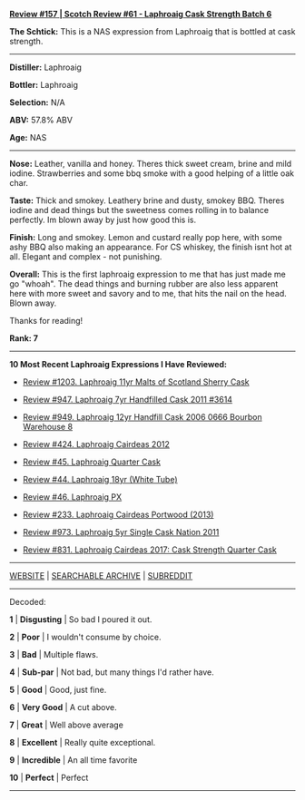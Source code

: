 
[**Review #157 | Scotch Review #61 - Laphroaig Cask Strength Batch 6**]( https://t8ke.review/review-157-laphroaig-cask-strength-batch-6/)

**The Schtick:** This is a NAS expression from Laphroaig that is bottled at cask strength. 

-----

**Distiller:** Laphroaig

**Bottler:** Laphroaig

**Selection:** N/A

**ABV:** 57.8% ABV

**Age:** NAS 

-----

**Nose:**  Leather, vanilla and honey. Theres thick sweet cream, brine and mild iodine. Strawberries and some bbq smoke with a good helping of a little oak char. 

**Taste:** Thick and smokey. Leathery brine and dusty, smokey BBQ. Theres iodine and dead things but the sweetness comes rolling in to balance perfectly. Im blown away by just how good this is. 

**Finish:**  Long and smokey. Lemon and custard really pop here, with some ashy BBQ also making an appearance. For CS whiskey, the finish isnt hot at all. Elegant and complex - not punishing.

**Overall:** This is the first laphroaig expression to me that has just made me go "whoah". The dead things and burning rubber are also less apparent here with more sweet and savory and to me, that hits the nail on the head. Blown away. 

Thanks for reading!

**Rank: 7**

----- 

**10 Most Recent Laphroaig Expressions I Have Reviewed:** 

- [Review #1203. Laphroaig 11yr Malts of Scotland Sherry Cask ]( https://t8ke.review/review-1203-laphroaig-11yr-malts-of-scotland-sherry-cask) 

- [Review #947. Laphroaig 7yr Handfilled Cask 2011 #3614]( https://t8ke.review/review-947-laphroaig-7yr-handfill-cask-2011-oloroso-3614/) 

- [Review #949. Laphroaig 12yr Handfill Cask 2006 0666 Bourbon Warehouse 8]( https://t8ke.review/review-949-laphroaig-12yr-handfill-cask-2006-666/) 

- [Review #424. Laphroaig Cairdeas 2012]( https://t8ke.review/review-424-laphroaig-cairdeas-2012/) 

- [Review #45. Laphroaig Quarter Cask]( https://t8ke.review/review-45-laphroaig-quarter-cask/) 

- [Review #44. Laphroaig 18yr (White Tube)]( https://t8ke.review/review-44-laphroaig-18-white-tube/) 

- [Review #46. Laphroaig PX]( https://t8ke.review/review-46-laphroaig-px-re-review/) 

- [Review #233. Laphroaig Cairdeas Portwood (2013)]( https://t8ke.review/review-233-laphroaig-cairdeas-portwood-2013/) 

- [Review #973. Laphroaig 5yr Single Cask Nation 2011]( https://t8ke.review/review-973-laphroaig-5yr-single-cask-nation-2011/) 

- [Review #831. Laphroaig Cairdeas 2017: Cask Strength Quarter Cask]( https://t8ke.review/review-831-laphroaig-cairdeas-2017-cask-strength-quarter-cask/) 

-----

[WEBSITE](https://t8ke.review) | [SEARCHABLE ARCHIVE](https://t8ke.review/review-archive/) | [SUBREDDIT](https://reddit.com/r/t8kereviews)

-----

Decoded:

**1** | **Disgusting** | So bad I poured it out.

**2** | **Poor** | I wouldn't consume by choice.

**3** | **Bad** | Multiple flaws.

**4** | **Sub-par** | Not bad, but many things I'd rather have.

**5** | **Good** | Good, just fine.

**6** | **Very Good** | A cut above.

**7** | **Great** | Well above average

**8** | **Excellent** | Really quite exceptional.

**9** | **Incredible** | An all time favorite

**10** | **Perfect** | Perfect

----

